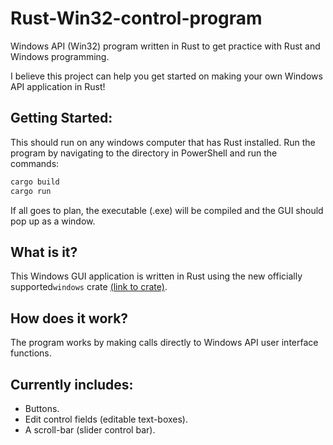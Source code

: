 # Rust-Win32-control-program
Windows API (Win32) program written in Rust to get practice with Rust and Windows programming.

I believe this project can help you get started on making your own Windows API application in Rust!

## Getting Started:
This should run on any windows computer that has Rust installed. 
Run the program by navigating to the directory in PowerShell and run the commands: 
```cmd
cargo build
cargo run
```
If all goes to plan, the executable (.exe) will be compiled and the GUI should pop up as a window.

## What is it?
This Windows GUI application is written in Rust using the new officially supported``windows`` crate [(link to crate)](https://github.com/microsoft/windows-rs).

## How does it work?
The program works by making calls directly to Windows API user interface functions. 

## Currently includes:
  - Buttons.
  - Edit control fields (editable text-boxes).
  - A scroll-bar (slider control bar).
 
